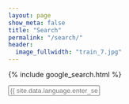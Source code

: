 ```yaml
---
layout: page
show_meta: false
title: "Search"
permalink: "/search/"
header:
  image_fullwidth: "train_7.jpg"
---
```


{% include google_search.html %}

<form style="padding-bottom: 200px;" onsubmit="google_search()" >
  <input type="text" id="google-search" placeholder="{{ site.data.language.enter_search_term }}">
</form>